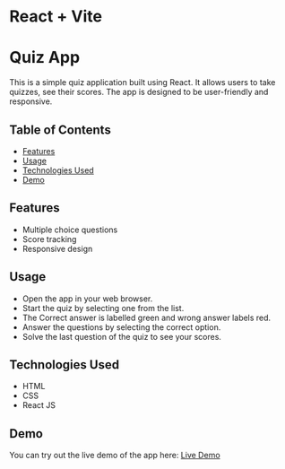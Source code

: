 # React + Vite
# Quiz App

This is a simple quiz application built using React. It allows users to take quizzes, see their scores. The app is designed to be user-friendly and responsive.

## Table of Contents

- [Features](#features)
- [Usage](#usage)
- [Technologies Used](#technologies-used)
- [Demo](#demo)

## Features

- Multiple choice questions
- Score tracking
- Responsive design


## Usage

- Open the app in your web browser.
- Start the quiz by selecting one from the list.
- The Correct answer is labelled green and wrong answer labels red.
- Answer the questions by selecting the correct option.
- Solve the last question of the quiz to see your scores.

## Technologies Used

- HTML
- CSS
- React JS

## Demo

You can try out the live demo of the app here: [Live Demo]()  

